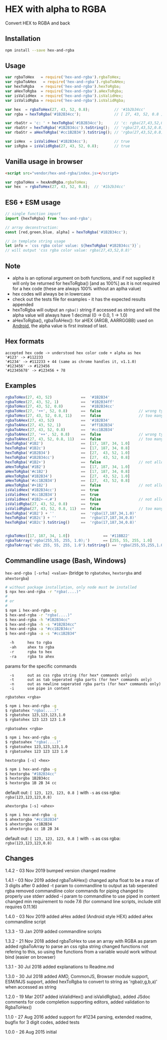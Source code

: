 # HEX with alpha to RGBA

Convert HEX to RGBA and back

## Installation
```sh
npm install --save hex-and-rgba
```

## Usage
```js
var rgbaToHex   = require('hex-and-rgba').rgbaToHex;
var rgbaToAHex   = require('hex-and-rgba').rgbaToAHex;
var hexToRgba   = require('hex-and-rgba').hexToRgba;
var aHexToRgba  = require('hex-and-rgba').aHexToRgba;
var isValidHex  = require('hex-and-rgba').isValidHex;
var isValidRgba = require('hex-and-rgba').isValidRgba;

var hex  = rgbaToHex(27, 43, 52, 0.8);           // '#1b2b34cc'
var rgba = hexToRgba('#1B2B34cc');               // [ 27, 43, 52, 0.8 ]

var rbaStr = 'c: ' + hexToRgba('#1B2B34cc');     // 'c: rgba(27,43,52,0.8)'
var rbaStr = hexToRgba('#1B2B34cc').toString();  // 'rgba(27,43,52,0.8)'
var rbaStr = aHexToRgba('#cc1B2B34').toString(); // 'rgba(27,43,52,0.8)'

var isHex  = isValidHex('#1B2B34cc');            // true
var isRgba = isValidRgba(27, 43, 52, 0.8);       // true
```

## Vanilla usage in browser
```html
<script src="vendor/hex-and-rgba/index.js></script>
```
```js
var rgbaToHex = hexAndRgba.rgbaToHex;
var hex  = rgbaToHex(27, 43, 52, 0.8);  // '#1b2b34cc'
```

## ES6 + ESM usage
```js
// single function import
import {hexToRgba} from 'hex-and-rgba';

// array deconstruction:
const [red,green,blue, alpha] = hexToRgba('#1B2B34cc');

// in template string usage
let info = `css rgba color value: ${hexToRgba('#1B2B34cc')}`;
// will output 'css rgba color value: rgba(27,43,52,0.8)'
```

## Note

- alpha is an optional argument on both functions,
  and if not supplied it will only be returned for hexToRgba() [and as 100%]
  as it is not required for a hex code (these are always 100% without an aplha value)
- hex codes will always be in lowercase
- check out the tests file for examples - it has the expected results appended
- hexToRgba will output an `rgba()` string if accessed as string and will the alpha value will always have 1 decimal (0 -> 0.0, 1 -> 1.0)
- aHexToRgba(), rgbaToAHex(): for aHEX (ARGB, AARRGGBB) used on [Android](https://developer.android.com/guide/topics/resources/more-resources.html#Color), the alpha value is first instead of last. 

## Hex formats
```
accepted hex code -> understood hex color code + alpha as hex
'#123' -> #112233
'#1234' -> #112233 + 44 (same as chrome handles it, v1.1.0)
'#123456' -> #123456
'#12345678' -> #123456 + 78
```

## Examples
```js
rgbaToHex(27, 43, 52)             ==  '#1B2B34'  
rgbaToHex(27, 43, 52, 1)          ==  '#1B2B34ff'
rgbaToHex(27, 43, 52, 0.8)        ==  '#1B2B34cc'
rgbaToHex(27, '++', 52, 0.8)      ==  false                 // wrong type at idx 1
rgbaToHex(27, 43, 52, 0.8, 11)    ==  false                 // too many params
rgbaToAHex(27, 43, 52)            ==  '#1B2B34'  
rgbaToAHex(27, 43, 52, 1)         ==  '#ff1B2B34'
rgbaToAHex(27, 43, 52, 0.8)       ==  '#cc1B2B34'
rgbaToAHex(27, '++', 52, 0.8)     ==  false                 // wrong type at idx 1
rgbaToAHex(27, 43, 52, 0.8, 11)   ==  false                 // too many params
hexToRgba('#1B2')                 ==  [17, 187, 34, 1.0]
hexToRgba('#1B2c')                ==  [17, 187, 34, 0.8]
hexToRgba('#1B2B34')              ==  [27,  43, 52, 1.0]
hexToRgba('#1B2B34cc')            ==  [27,  43, 52, 0.8]
hexToRgba('#1B2+')                ==  false                 // not allowed chars
aHexToRgba('#1B2')                ==  [17, 187, 34, 1.0]
aHexToRgba('#c1B2')               ==  [17, 187, 34, 0.8]
aHexToRgba('#1B2B34')             ==  [27,  43, 52, 1.0]
aHexToRgba('#cc1B2B34')           ==  [27,  43, 52, 0.8]
aHexToRgba('#+1B2')               ==  false                 // not allowed chars
isValidHex('#1B2B34cc')           ==  true 
isValidHex('#cc1B2B34')           ==  true 
isValidHex('#1B2+-<.#')           ==  false                 // not allowed chars
isValidRgba(27, 43, 52, 0.8)      ==  true 
isValidRgba(27, 43, 52, 0.8, 11)  ==  false                 // too many params
hexToRgba('#1B2') + ''            ==  'rgba(17,187,34,1.0)'
hexToRgba('#1B2c') + ''           ==  'rgba(17,187,34,0.8)'
hexToRgba('#1B2c').toString()     ==  'rgba(17,187,34,0.8)'


rgbaToHex([17, 187, 34, 1.0])               == '#11BB22'                      // using an array as argument
rgbaToArray('rgba(255,55, 255, 1.0);')      == [255, 55, 255, 1.0]            // getting an array from RGBA css string (semicolon is ignored)
rgbaToArray('abc 255, 55, 255, 1.0').toString() == 'rgba(255,55,255,1.0)'  // use it to clean up a string
```

## Commandline usage (Bash, Windows)
`hex-and-rgba [-srha] <value>` (bridge to `rgbatohex`, `hextorgba` and `ahextorgba`)
```bash
# without package installation, only node must be installed 
$ npx hex-and-rgba -r "rgba(....)"
#
# or
#
$ npm i hex-and-rgba -g
$ hex-and-rgba -r "rgba(....)"
$ hex-and-rgba -h "#1B2B34cc"
$ hex-and-rgba -h -s "#1B2B34cc"
$ hex-and-rgba -a "#cc1B2B34cc"
$ hex-and-rgba -a -s "#cc1B2B34"

  -h      hex to rgba
  -ah     ahex to rgba
  -r      rgba to hex
  -ra     rgba to ahex
```

params for the specific commands
```
  -s      out as css rgba string (for hex* commands only)
  -t      out as tab seperated rgba parts (for hex* commands only)
  -n      out as newline seperated rgba parts (for hex* commands only)
  -i      use pipe in content
```

`rgbatohex <rgba>`
```bash
$ npm i hex-and-rgba -g
$ rgbatohex "rgba(....)"
$ rgbatohex 123,123,123,1.0      
$ rgbatohex 123 123 123 1.0
```

`rgbatoahex <rgba>`
```bash
$ npm i hex-and-rgba -g
$ rgbatoahex "rgba(....)"
$ rgbatoahex 123,123,123,1.0      
$ rgbatoahex 123 123 123 1.0
```

`hextorgba [-s] <hex>`
```bash
$ npm i hex-and-rgba -g
$ hextorgba "#1B2B34cc"
$ hextorgba 1B2B34cc
$ hextorgba 1B 2B 34 cc
```
default out: `[ 123, 123, 123, 0.8 ]`
with `-s` as css rgba: `rgba(123,123,123,0.8)`

`ahextorgba [-s] <ahex>`
```bash
$ npm i hex-and-rgba -g
$ ahextorgba "#cc1B2B34"
$ ahextorgba cc1B2B34
$ ahextorgba cc 1B 2B 34
```
default out: `[ 123, 123, 123, 0.8 ]`
with `-s` as css rgba: `rgba(123,123,123,0.8)`

## Changes

1.4.2 - 03 Nov 2019 
bumped version
changed readme

1.4.1 - 03 Nov 2019
added rgbaToAHex()
changed apha float to be a max of 3 digits after 0
added -t param to commandline to output as tab seperated rgba
removed commandline color commands for piping
changed to properly use stderr
added -i param to commandline to use piped in content
changed min requirement to node 7.6 (for command line scripts, include still requires 0.11.16)

1.4.0 - 03 Nov 2019
added aHex added (Android style HEX)
added aHex commandline script

1.3.3 - 13 Jan 2019
added commandline scripts

1.3.2 - 21 Nov 2018
added rgbaToHex to use an array with RGBA as param
added rgbaToArray to parse an css rgba string
changed functions not refering to this, so using the functions from a variable would work without bind (easier on browser)

1.3.1 - 30 Jul 2018
added explanations to Readme.md

1.3.0 - 30 Jul 2018
added AMD, CommonJS, Browser module support, ESM/MJS support,
added hexToRgba to convert to string as 'rgba(r,g,b,a)' when accessed as string

1.2.0 - 19 Mar 2017
added isValidHex() and isValidRgba(), 
added JSdoc comments for code completion supporting editors,
added validation to RgbaToHex()

1.1.0 - 27 Aug 2016
added support for #1234 parsing,
extended readme, 
bugfix for 3 digit codes, 
added tests

1.0.0 - 26 Aug 2015
initial
